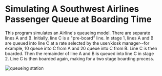 # Simulating A Southwest Airlines Passenger Queue at Boarding Time

This program simulates an Airline's queueing model. There are separate lines A and B. Initially, line C is a "pre-board" line. In stage 1, lines A and B are queued into line C at a rate selected by the user/kiosk manager--for example, 10 queue into C from A and 20 queue into C from B. Line C is then boarded. Then the remainder of line A and B is queued into line C in stage 2. Line C is then boarded again, making for a two stage boarding process.  

![queueing station](https://user-images.githubusercontent.com/7588505/160153462-4c633e41-2cee-4089-85cb-c23c0e400e05.png)


